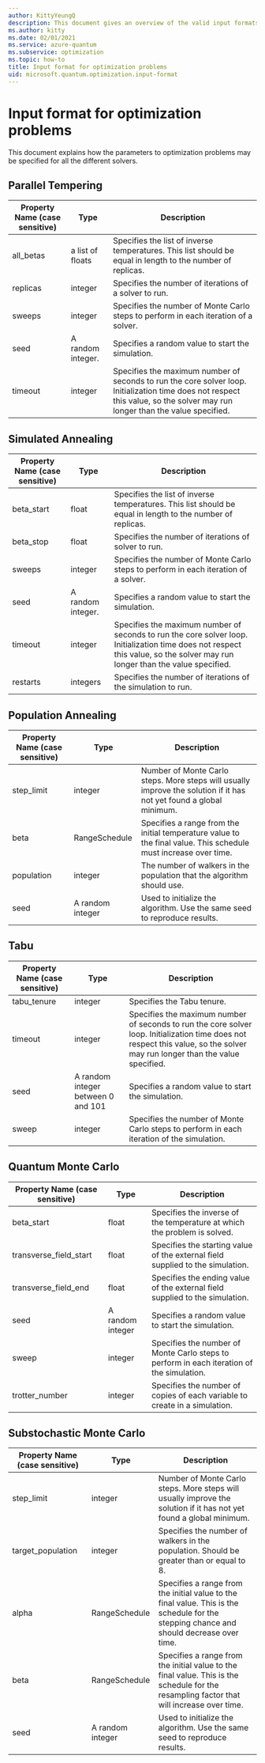 ```yaml
---
author: KittyYeungQ
description: This document gives an overview of the valid input formats when submitting optimization problems.
ms.author: kitty
ms.date: 02/01/2021
ms.service: azure-quantum
ms.subservice: optimization
ms.topic: how-to
title: Input format for optimization problems
uid: microsoft.quantum.optimization.input-format
---
```


# Input format for optimization problems

This document explains how the parameters to optimization problems may be specified for all the different solvers. 

## Parallel Tempering
<table>
    <thead>
        <tr class = "header">
        <th>Property Name (case sensitive)</th>
        <th>Type</th>
        <th>Description</th>
    </thead>
    <tbody>
    <tr>
        <td>all_betas</td>
        <td>a list of floats</td>
        <td>Specifies the list of inverse temperatures. This list should be equal in length to the number of replicas.</td>
    </tr>
    <tr>
        <td>replicas</td>
        <td>integer</td>
        <td>Specifies the number of iterations of a solver to run.</td>
    </tr>
    <tr>
        <td>sweeps</td>
        <td>integer</td>
        <td>Specifies the number of Monte Carlo steps to perform in each iteration of a solver.</td>
    </tr>
    <tr>
        <td>seed</td>
        <td>A random integer.</td>
        <td>Specifies a random value to start the simulation.</td>
    </tr>
    <tr>
        <td>timeout</td>
        <td>integer</td>
        <td>Specifies the maximum number of seconds to run the core solver loop. Initialization time does not respect this value, so the solver may run longer than the value specified.
        </td>
    </tr>
    </tbody>
</table>

## Simulated Annealing
<table>
    <thead>
        <tr class = "header">
        <th>Property Name (case sensitive)</th>
        <th>Type</th>
        <th>Description</th>
    </thead>
    <tbody>
    <tr>
        <td>beta_start</td>
        <td>float</td>
        <td>Specifies the list of inverse temperatures. This list should be equal in length to the number of replicas.</td>
    </tr>
    <tr>
        <td>beta_stop</td>
        <td>float</td>
        <td>Specifies the number of iterations of solver to run.</td>
    </tr>
    <tr>
        <td>sweeps</td>
        <td>integer</td>
        <td>Specifies the number of Monte Carlo steps to perform in each iteration of a solver.</td>
    </tr>
    <tr>
        <td>seed</td>
        <td>A random integer.</td>
        <td>Specifies a random value to start the simulation.</td>
    </tr>
    <tr>
        <td>timeout</td>
        <td>integer</td>
        <td>Specifies the maximum number of seconds to run the core solver loop. Initialization time does not respect this value, so the solver may run longer than the value specified.
        </td>
    </tr>
    <tr>
        <td>restarts</td>
        <td>integers</td>
        <td>Specifies the number of iterations of the simulation to run.</td>
    </tr>
    </tbody>
</table>



## Population Annealing

<table>
    <thead>
        <tr class = "header">
        <th>Property Name (case sensitive)</th>
        <th>Type</th>
        <th>Description</th>
    </thead>
    <tbody>
    <tr>
        <td>step_limit</td>
        <td>integer</td>
        <td>Number of Monte Carlo steps. More steps will usually improve the solution if it has not yet found a global minimum.</td>
    </tr>
    <tr>
        <td>beta</td>
        <td>RangeSchedule</td>
        <td>Specifies a range from the initial temperature value to the final value. This schedule must increase over time.</td>
    </tr>
    <tr>
        <td>population</td>
        <td>integer</td>
        <td>The number of walkers in the population that the algorithm should use.</td>
    </tr>
    <tr>
        <td>seed</td>
        <td>A random integer</td>
        <td>Used to initialize the algorithm. Use the same seed to reproduce results.</td>
    </tr>
    </tbody>
</table>




## Tabu

<table>
    <thead>
        <tr class = "header">
        <th>Property Name (case sensitive)</th>
        <th>Type</th>
        <th>Description</th>
    </thead>
    <tbody>
    <tr>
        <td>tabu_tenure</td>
        <td>integer</td>
        <td>Specifies the Tabu tenure.</td>
    </tr>
    <tr>
        <td>timeout</td>
        <td>integer</td>
        <td>Specifies the maximum number of seconds to run the core solver loop. Initialization time does not respect this value, so the solver may run longer than the value specified.
        </td>
    </tr>
    <tr>
        <td>seed</td>
        <td>A random integer between 0 and 101</td>
        <td>Specifies a random value to start the simulation.</td>
    </tr>
    <tr>
         <td>sweep</td>
        <td>integer</td>
        <td>Specifies the number of Monte Carlo steps to perform in each iteration of the simulation.</td>
    </tr>
    </tbody>
</table>

## Quantum Monte Carlo
 
<table>
    <thead>
        <tr class = "header">
        <th>Property Name (case sensitive)</th>
        <th>Type</th>
        <th>Description</th>
    </thead>
    <tbody>
    <tr>
        <td>beta_start</td>
        <td>float</td>
        <td>Specifies the inverse of the temperature at which the problem is solved.</td>
    </tr>
    <tr>
        <td>transverse_field_start</td>
        <td>float</td>
        <td>Specifies the starting value of the external field supplied to the simulation.</td>
    </tr>
    <tr>
        <td>transverse_field_end</td>
        <td>float</td>
        <td>Specifies the ending value of the external field supplied to the simulation.</td>
    </tr>
    <tr>
        <td>seed</td>
        <td>A random integer</td>
        <td>Specifies a random value to start the simulation.</td>
    </tr>
    <tr>
         <td>sweep</td>
        <td>integer</td>
        <td>Specifies the number of Monte Carlo steps to perform in each iteration of the simulation.</td>
    </tr>
     <tr>
         <td>trotter_number</td>
        <td>integer</td>
        <td>Specifies the number of copies of each variable to create in a simulation.</td>
    </tr>
    </tbody>
</table>

## Substochastic Monte Carlo
 
<table>
    <thead>
        <tr class = "header">
        <th>Property Name (case sensitive)</th>
        <th>Type</th>
        <th>Description</th>
    </thead>
    <tbody>
    <tr>
        <td>step_limit</td>
        <td>integer</td>
        <td>Number of Monte Carlo steps. More steps will usually improve the solution if it has not yet found a global minimum.</td>
    </tr>
    <tr>
        <td>target_population</td>
        <td>integer</td>
        <td>Specifies the number of walkers in the population. Should be greater than or equal to 8.</td>
    </tr>
    <tr>
        <td>alpha</td>
        <td>RangeSchedule</td>
        <td>Specifies a range from the initial value to the final value. This is the schedule for the stepping chance and should decrease over time.</td>
    </tr>
    <tr>
        <td>beta</td>
        <td>RangeSchedule</td>
        <td>Specifies a range from the initial value to the final value. This is the schedule for the resampling factor that will increase over time.</td>
    </tr>
    <tr>
         <td>seed</td>
        <td>A random integer</td>
        <td>Used to initialize the algorithm. Use the same seed to reproduce results.</td>
    </tr>
    </tbody>
</table>